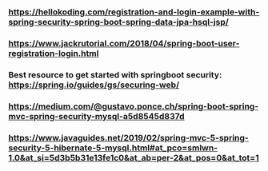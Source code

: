 ### https://hellokoding.com/registration-and-login-example-with-spring-security-spring-boot-spring-data-jpa-hsql-jsp/
### https://www.jackrutorial.com/2018/04/spring-boot-user-registration-login.html
### Best resource to get started with springboot security: https://spring.io/guides/gs/securing-web/
### https://medium.com/@gustavo.ponce.ch/spring-boot-spring-mvc-spring-security-mysql-a5d8545d837d
### https://www.javaguides.net/2019/02/spring-mvc-5-spring-security-5-hibernate-5-mysql.html#at_pco=smlwn-1.0&at_si=5d3b5b31e13fe1c0&at_ab=per-2&at_pos=0&at_tot=1
